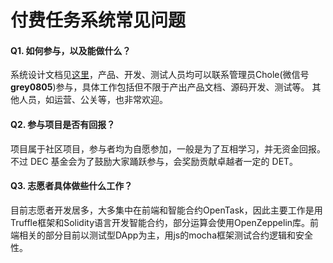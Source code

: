 # 付费任务系统常见问题

#### Q1. 如何参与，以及能做什么？

系统设计文档见[这里](/mission_system/design.md)，产品、开发、测试人员均可以联系管理员Chole(微信号 **grey0805**)参与，具体工作包括但不限于产出产品文档、源码开发、测试等。
其他人员，如运营、公关等，也非常欢迎。

#### Q2. 参与项目是否有回报？

项目属于社区项目，参与者均为自愿参加，一般是为了互相学习，并无资金回报。
不过 DEC 基金会为了鼓励大家踊跃参与，会奖励贡献卓越者一定的 DET。

#### Q3. 志愿者具体做些什么工作？

目前志愿者开发居多，大多集中在前端和智能合约OpenTask，因此主要工作是用Truffle框架和Solidity语言开发智能合约，部分运算会使用OpenZeppelin库。前端相关的部分目前以测试型DApp为主，用js的mocha框架测试合约逻辑和安全性。

